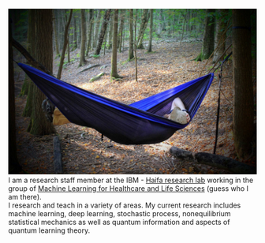 <!--
.. title: Intro_ain
.. slug: index
.. date: 2018-10-25 10:05:17 UTC+02:00
.. tags:
.. category:
.. link:
.. description:
.. type: text
-->


![Having a blast Vermont](/profile.jpg)  
I am a research staff member at the IBM - [Haifa research lab](http://research.ibm.com/labs/haifa/index.shtml) working in the group of [Machine Learning for Healthcare and Life Sciences](http://nivab-ps.haifa.ibm.com/haifa/dept/vst/mldm_team.shtml) (guess who I am there).  
I research and teach in a variety of areas. My current research includes machine learning, deep learning, stochastic process, nonequilibrium statistical mechanics as well as quantum information and aspects of quantum learning theory.
